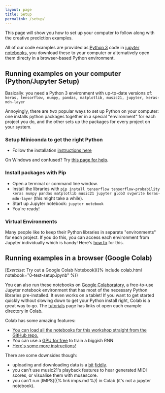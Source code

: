 ```yaml
---
layout: page
title: Setup
permalink: /setup/
---
```


This page will show you how to set up your computer to follow along with the creative prediction examples.

All of our code examples are provided as [Python 3](https://www.python.org) code in [jupyter notebooks](http://jupyter.org), you download these to your computer or alternatively open them directy in a browser-based Python environment.

<!-- You're very welcome to set this up _before_ the tutorial, but during the tutorial we won't have much time to help individuals with their python installation. If you're having trouble you can follow on the screen or try out some notebooks in Google Colab (online) -- see below. -->

## Running examples on your computer (Python/Jupyter Setup)

Basically: you need a Python 3 environment with up-to-date versions of: `keras, tensorflow, numpy, pandas, matplotlib, music21, jupyter, keras-mdn-layer`

Annoyingly, there are _two_ popular ways to set up Python on your computer: one installs python packages together in a special "environment" for each project you do, and the other sets up the packages for every project on your system.

### Setup Miniconda to get the right Python

- Follow the installation [instructions here](https://conda.io/en/latest/miniconda.html)

On Windows and confused? Try [this page for help](https://katiekodes.com/setup-python-windows-miniconda/#installing-miniconda--running-a-python-program).

### Install packages with Pip

- Open a terminal or command line window.
- Install the libraries with `pip install tensorflow tensorflow-probability keras numpy pandas matplotlib music21 jupyter glob3 svgwrite keras-mdn-layer` (this might take a while).
- Start up Jupyter notebook: `jupyter notebook`
- You're ready!

### Virtual Environments

Many people like to keep their Python libraries in separate "environments" for each project. If you do this, you can access each environment from Jupyter individually which is handy! Here's [how to](https://medium.com/@eleroy/jupyter-notebook-in-a-virtual-environment-virtualenv-8f3c3448247) for this.

## Running examples in a browser (Google Colab)

[_Exercise_: Try out a Google Colab Notebook]({% include colab.html notebook="0-test-setup.ipynb" %})

You can also run these notebooks on [Google Colaboratory](https://colab.research.google.com), a free-to-use Jupyter notebook environment that has most of the necessary Python libraries pre-installed. It even works on a tablet! If you want to get started quickly without slowing down to get your Python install right, Colab is a great way to go. The [tutorials]({{site.baseurl}}/tutorials/) page has links ot open each example directory in Colab.

Colab has some amazing features:

- [You can load all the notebooks for this workshop straight from the GitHub repo.](http://colab.research.google.com/github/cpmpercussion/creative-prediction/blob/master/)
- You can use a [GPU for free](https://medium.com/deep-learning-turkey/google-colab-free-gpu-tutorial-e113627b9f5d) to train a biggish RNN
- [Here's some more instructions!](https://colab.research.google.com/notebooks/welcome.ipynb)


There are some downsides though:

- uploading and downloading data is a [bit](https://medium.com/@Keshav31/colab-features-download-and-upload-e1ec537a83df) [fiddly](https://towardsdatascience.com/3-ways-to-load-csv-files-into-colab-7c14fcbdcb92).
- you can't use music21's playback features to hear generated MIDI scores, or visualise them with musescore.
- you can't run [IMPS]({% link imps.md %}) in Colab (it's not a jupyter notebook).


